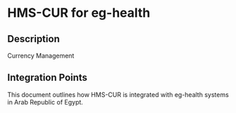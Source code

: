 # HMS-CUR for eg-health

## Description

Currency Management

## Integration Points

This document outlines how HMS-CUR is integrated with eg-health systems in Arab Republic of Egypt.
